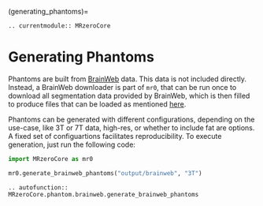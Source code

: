 (generating_phantoms)=
```{eval-rst}
.. currentmodule:: MRzeroCore
```

# Generating Phantoms

Phantoms are built from [BrainWeb](https://brainweb.bic.mni.mcgill.ca/) data. This data is not included directly.
Instead, a BrainWeb downloader is part of `mr0`, that can be run once to download all segmentation data provided by BrainWeb, which is then filled to produce files that can be loaded as mentioned [here](load_brainweb).

Phantoms can be generated with different configurations, depending on the use-case, like 3T or 7T data, high-res, or whether to include fat are options. A fixed set of configuartions facilitates reproducibility. To execute generation, just run the following code:

```python
import MRzeroCore as mr0

mr0.generate_brainweb_phantoms("output/brainweb", "3T")
```

```{eval-rst}
.. autofunction:: MRzeroCore.phantom.brainweb.generate_brainweb_phantoms
```
